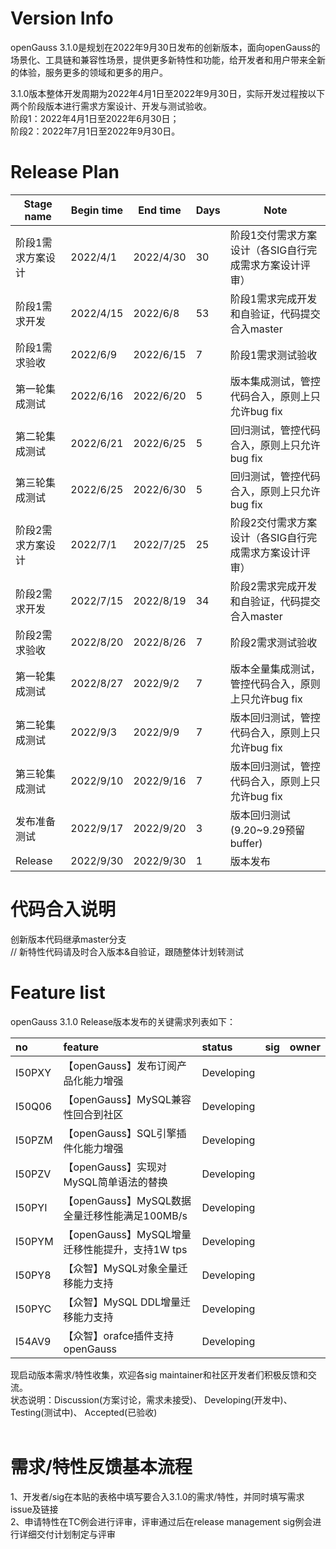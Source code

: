 # Version Info
openGauss 3.1.0是规划在2022年9月30日发布的创新版本，面向openGauss的场景化、工具链和兼容性场景，提供更多新特性和功能，给开发者和用户带来全新的体验，服务更多的领域和更多的用户。<br>

3.1.0版本整体开发周期为2022年4月1日至2022年9月30日，实际开发过程按以下两个阶段版本进行需求方案设计、开发与测试验收。<br>
阶段1：2022年4月1日至2022年6月30日； <br>
阶段2：2022年7月1日至2022年9月30日。 <br>

# Release Plan


|Stage  name             | Begin time  | End time   | Days | Note                                      |
| ---------------------- | ----------- | ---------- | ---- | ----------------------------------------------------------|
| 阶段1需求方案设计        | 2022/4/1  | 2022/4/30  | 30   | 阶段1交付需求方案设计（各SIG自行完成需求方案设计评审）   |
| 阶段1需求开发           | 2022/4/15  | 2022/6/8  | 53   | 阶段1需求完成开发和自验证，代码提交合入master    |
| 阶段1需求验收           | 2022/6/9  | 2022/6/15  | 7    | 阶段1需求测试验收    |
| 第一轮集成测试          | 2022/6/16 | 2022/6/20  | 5    | 版本集成测试，管控代码合入，原则上只允许bug fix                         |
| 第二轮集成测试          | 2022/6/21 | 2022/6/25  | 5    | 回归测试，管控代码合入，原则上只允许bug fix                            |
| 第三轮集成测试          | 2022/6/25 | 2022/6/30  | 5    | 回归测试，管控代码合入，原则上只允许bug fix                          |
| 阶段2需求方案设计       | 2022/7/1  | 2022/7/25  | 25   | 阶段2交付需求方案设计（各SIG自行完成需求方案设计评审）  |
| 阶段2需求开发           | 2022/7/15  | 2022/8/19 | 34   | 阶段2需求完成开发和自验证，代码提交合入master    |
| 阶段2需求验收           | 2022/8/20  | 2022/8/26 | 7    | 阶段2需求测试验收    |
| 第一轮集成测试          | 2022/8/27 | 2022/9/2   | 7    | 版本全量集成测试，管控代码合入，原则上只允许bug fix                   |
| 第二轮集成测试          | 2022/9/3 | 2022/9/9    | 7    | 版本回归测试，管控代码合入，原则上只允许bug fix                        |
| 第三轮集成测试          | 2022/9/10 | 2022/9/16  | 7    | 版本回归测试，管控代码合入，原则上只允许bug fix    |
| 发布准备测试           | 2022/9/17  | 2022/9/20   | 3      | 版本回归测试 (9.20~9.29预留buffer)       |
| Release               | 2022/9/30 | 2022/9/30   | 1    | 版本发布                                         |


# 代码合入说明
创新版本代码继承master分支 <br>
// 新特性代码请及时合入版本&自验证，跟随整体计划转测试


# Feature list
openGauss 3.1.0 Release版本发布的关键需求列表如下： <br>

|no|feature|status|sig|owner|
|:------|:-------|:-------|:-------|:-------|
| I50PXY      |【openGauss】发布订阅产品化能力增强    |Developing|        |        |
| I50Q06      |【openGauss】MySQL兼容性回合到社区    |Developing|        |        |
| I50PZM      |【openGauss】SQL引擎插件化能力增强  |Developing|        |        |
| I50PZV      |【openGauss】实现对MySQL简单语法的替换   |Developing|        |        |
| I50PYI      |【openGauss】MySQL数据全量迁移性能满足100MB/s   |Developing|        |        |
| I50PYM      |【openGauss】MySQL增量迁移性能提升，支持1W tps   |Developing|        |        |
| I50PY8      |【众智】MySQL对象全量迁移能力支持    |Developing|        |        |
| I50PYC      |【众智】MySQL DDL增量迁移能力支持    |Developing|        |        |
| I54AV9      |【众智】orafce插件支持openGauss    |Developing|        |        |

现启动版本需求/特性收集，欢迎各sig maintainer和社区开发者们积极反馈和交流。<br>
状态说明：Discussion(方案讨论，需求未接受)、 Developing(开发中)、 Testing(测试中)、 Accepted(已验收) <br>
<br>

# 需求/特性反馈基本流程 <br />
1、开发者/sig在本贴的表格中填写要合入3.1.0的需求/特性，并同时填写需求issue及链接     <br>
2、申请特性在TC例会进行评审，评审通过后在release management sig例会进行详细交付计划制定与评审
<br><br>